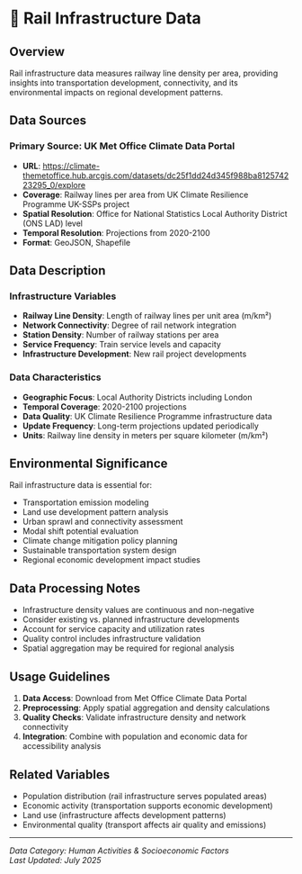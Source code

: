 # 🚂 Rail Infrastructure Data

## Overview
Rail infrastructure data measures railway line density per area, providing insights into transportation development, connectivity, and its environmental impacts on regional development patterns.

## Data Sources

### Primary Source: UK Met Office Climate Data Portal
- **URL**: https://climate-themetoffice.hub.arcgis.com/datasets/dc25f1dd24d345f988ba812574223295_0/explore
- **Coverage**: Railway lines per area from UK Climate Resilience Programme UK-SSPs project
- **Spatial Resolution**: Office for National Statistics Local Authority District (ONS LAD) level
- **Temporal Resolution**: Projections from 2020-2100
- **Format**: GeoJSON, Shapefile

## Data Description

### Infrastructure Variables
- **Railway Line Density**: Length of railway lines per unit area (m/km²)
- **Network Connectivity**: Degree of rail network integration
- **Station Density**: Number of railway stations per area
- **Service Frequency**: Train service levels and capacity
- **Infrastructure Development**: New rail project developments

### Data Characteristics
- **Geographic Focus**: Local Authority Districts including London
- **Temporal Coverage**: 2020-2100 projections
- **Data Quality**: UK Climate Resilience Programme infrastructure data
- **Update Frequency**: Long-term projections updated periodically
- **Units**: Railway line density in meters per square kilometer (m/km²)

## Environmental Significance
Rail infrastructure data is essential for:
- Transportation emission modeling
- Land use development pattern analysis
- Urban sprawl and connectivity assessment
- Modal shift potential evaluation
- Climate change mitigation policy planning
- Sustainable transportation system design
- Regional economic development impact studies

## Data Processing Notes
- Infrastructure density values are continuous and non-negative
- Consider existing vs. planned infrastructure developments
- Account for service capacity and utilization rates
- Quality control includes infrastructure validation
- Spatial aggregation may be required for regional analysis

## Usage Guidelines
1. **Data Access**: Download from Met Office Climate Data Portal
2. **Preprocessing**: Apply spatial aggregation and density calculations
3. **Quality Checks**: Validate infrastructure density and network connectivity
4. **Integration**: Combine with population and economic data for accessibility analysis

## Related Variables
- Population distribution (rail infrastructure serves populated areas)
- Economic activity (transportation supports economic development)
- Land use (infrastructure affects development patterns)
- Environmental quality (transport affects air quality and emissions)

---
*Data Category: Human Activities & Socioeconomic Factors*  
*Last Updated: July 2025* 
